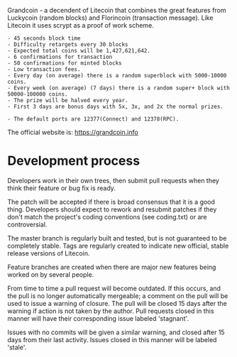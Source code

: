 Grandcoin - a decendent of Litecoin that combines the great features from Luckycoin (random blocks) and Florincoin (transaction message). Like Litecoin it uses scrypt as a proof of work scheme. 

	- 45 seconds block time
	- Difficulty retargets every 30 blocks 
	- Expected total coins will be 1,427,621,642.
	- 6 confirmations for transaction
	- 50 confirmations for minted blocks
	- Low transaction fees.
	- Every day (on average) there is a random superblock with 5000-10000 coins.
	- Every week (on average) (7 days) there is a random super+ block with 50000-100000 coins.
	- The prize will be halved every year.
	- First 3 days are bonus days with 5x, 3x, and 2x the normal prizes.

	- The default ports are 12377(Connect) and 12378(RPC).

The official website is: https://grandcoin.info


Development process
===================

Developers work in their own trees, then submit pull requests when
they think their feature or bug fix is ready.

The patch will be accepted if there is broad consensus that it is a
good thing.  Developers should expect to rework and resubmit patches
if they don't match the project's coding conventions (see coding.txt)
or are controversial.

The master branch is regularly built and tested, but is not guaranteed
to be completely stable. Tags are regularly created to indicate new
official, stable release versions of Litecoin.

Feature branches are created when there are major new features being
worked on by several people.

From time to time a pull request will become outdated. If this occurs, and
the pull is no longer automatically mergeable; a comment on the pull will
be used to issue a warning of closure. The pull will be closed 15 days
after the warning if action is not taken by the author. Pull requests closed
in this manner will have their corresponding issue labeled 'stagnant'.

Issues with no commits will be given a similar warning, and closed after
15 days from their last activity. Issues closed in this manner will be 
labeled 'stale'. 
